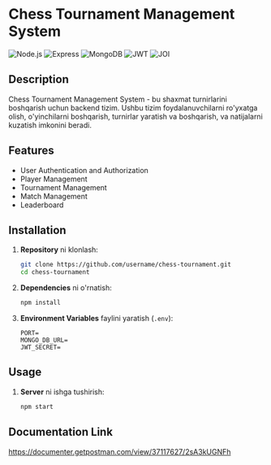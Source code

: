 # Chess Tournament Management System

![Node.js](https://img.shields.io/badge/Node.js-339933?style=for-the-badge&logo=nodedotjs&logoColor=white)
![Express](https://img.shields.io/badge/Express-000000?style=for-the-badge&logo=express&logoColor=white)
![MongoDB](https://img.shields.io/badge/MongoDB-47A248?style=for-the-badge&logo=mongodb&logoColor=white)
![JWT](https://img.shields.io/badge/JWT-black?style=for-the-badge&logo=JSON%20web%20tokens)
![JOI](https://img.shields.io/badge/JOI-00B3E6?style=for-the-badge&logo=Joi&logoColor=white)

## Description

Chess Tournament Management System - bu shaxmat turnirlarini boshqarish uchun backend tizim. Ushbu tizim foydalanuvchilarni ro'yxatga olish, o'yinchilarni boshqarish, turnirlar yaratish va boshqarish, va natijalarni kuzatish imkonini beradi.

## Features

- User Authentication and Authorization
- Player Management
- Tournament Management
- Match Management
- Leaderboard

## Installation

1. **Repository** ni klonlash:

    ```sh
    git clone https://github.com/username/chess-tournament.git
    cd chess-tournament
    ```

2. **Dependencies** ni o'rnatish:

    ```sh
    npm install
    ```

3. **Environment Variables** faylini yaratish (`.env`):

    ```plaintext
    PORT=
    MONGO_DB_URL=
    JWT_SECRET=
    ```

## Usage

1. **Server** ni ishga tushirish:

    ```sh
    npm start
    ```


## Documentation Link
https://documenter.getpostman.com/view/37117627/2sA3kUGNFh
